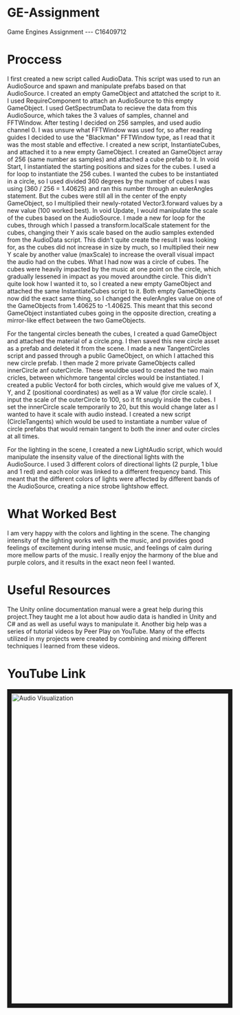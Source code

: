 # GE-Assignment
Game Engines Assignment --- C16409712


# Proccess

I first created a new script called AudioData. This script was used to run an AudioSource and spawn and manipulate prefabs based on that AudioSource. I created an empty GameObject and attatched the script to it. 
I used RequireComponent to attach an AudioSource to this empty GameObject. I used GetSpectrumData to recieve the data from this AudioSource, which takes the 3 values of samples, channel and FFTWindow. After testing I decided on 256 samples, and used audio channel 0. I was unsure what FFTWindow was used for, so after reading guides I decided to use the "Blackman" FFTWindow type, as I read that it was the most stable and effective.
I created a new script, InstantiateCubes, and attached it to a new empty GameObject. I created an GameObject array of 256 (same number as samples) and attached a cube prefab to it. In void Start, I instantiated the starting positions and sizes for the cubes. I used a for loop to instantiate the 256 cubes. I wanted the cubes to be instantiated in a circle, so I used divided 360 degrees by the number of cubes I was using (360 / 256 = 1.40625) and ran this number through an eulerAngles statement. But the cubes were still all in the center of the enpty GameObject, so I multiplied their newly-rotated Vector3.forward values by a new value (100 worked best). In void Update, I would manipulate the scale of the cubes based on the AudioSource. I made a new for loop for the cubes, through which I passed a transform.localScale statement for the cubes, changing their Y axis scale based on the audio samples extended from the AudioData script. This didn't quite create the result I was looking for, as the cubes did not increase in size by much, so I multiplied their new Y scale by another value (maxScale) to increase the overall visual impact the audio had on the cubes.
What I had now was a circle of cubes. The cubes were heavily impacted by the music at one point on the circle, which gradually lessened in impact as you moved aroundthe circle. This didn't quite look how I wanted it to, so I created a new empty GameObject and attached the same InstantiateCubes script to it. Both empty GameObjects now did the exact same thing, so I changed the eulerAngles value on one of the GameObjects from 1.40625 to -1.40625. This meant that this second GameObject instantiated cubes going in the opposite direction, creating a mirror-like effect between the two GameObjects.

For the tangental circles beneath the cubes, I created a quad GameObject and attached the material of a circle.png. I then saved this new circle asset as a prefab and deleted it from the scene. I made a new TangentCircles script and passed through a public GameObject, on which I attached this new circle prefab. I then made 2 more private GameObjects called innerCircle anf outerCircle. These wouldbe used to created the two main cricles, between whichmore tangental circles would be instantiated. I created a public Vector4 for both circles, which would give me values of X, Y, and Z (positional coordinates) as well as a W value (for circle scale). I input the scale of the outerCircle to 100, so it fit snugly inside the cubes. I set the innerCircle scale temporarily to 20, but this would change later as I wanted to have it scale with audio instead. 
I created a new script (CircleTangents) which would be used to instantiate a number value of circle prefabs that would remain tangent to both the inner and outer circles at all times.

For the lighting in the scene, I created a new LightAudio script, which would manipulate the insensity value of the directional lights with the AudioSource. I used 3 different colors of directional lights (2 purple, 1 blue and 1 red) and each color was linked to a different frequency band. This meant that the different colors of lights were affected by different bands of the AudioSource, creating a nice strobe lightshow effect.


# What Worked Best
I am very happy with the colors and lighting in the scene. The changing intensity of the lighting works well with the music, and provides good feelings of excitement during intense music, and feelings of calm during more mellow parts of the music. I really enjoy the harmony of the blue and purple colors, and it results in the exact neon feel I wanted.


# Useful Resources
The Unity online documentation manual were a great help during this project.They taught me a lot about how audio data is handled in Unity and C# and as well as useful ways to manipulate it.
Another big help was a series of tutorial videos by Peer Play on YouTube. Many of the effects utilized in my projects were created by combining and mixing different techniques I learned from these videos.


# YouTube Link
<a href="http://www.youtube.com/watch?feature=player_embedded&v=X8__wfXemKE
" target="_blank"><img src="http://img.youtube.com/vi/X8__wfXemKE/0.jpg" 
alt="Audio Visualization" width="1280" height="720" border="10" /></a>
